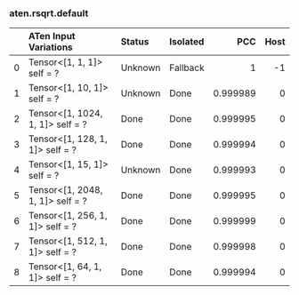 ### aten.rsqrt.default
|    | ATen Input Variations            | Status   | Isolated   |      PCC |   Host |
|---:|:---------------------------------|:---------|:-----------|---------:|-------:|
|  0 | Tensor<[1, 1, 1]> self = ?       | Unknown  | Fallback   | 1        |     -1 |
|  1 | Tensor<[1, 10, 1]> self = ?      | Unknown  | Done       | 0.999989 |      0 |
|  2 | Tensor<[1, 1024, 1, 1]> self = ? | Done     | Done       | 0.999995 |      0 |
|  3 | Tensor<[1, 128, 1, 1]> self = ?  | Done     | Done       | 0.999994 |      0 |
|  4 | Tensor<[1, 15, 1]> self = ?      | Unknown  | Done       | 0.999993 |      0 |
|  5 | Tensor<[1, 2048, 1, 1]> self = ? | Done     | Done       | 0.999995 |      0 |
|  6 | Tensor<[1, 256, 1, 1]> self = ?  | Done     | Done       | 0.999999 |      0 |
|  7 | Tensor<[1, 512, 1, 1]> self = ?  | Done     | Done       | 0.999998 |      0 |
|  8 | Tensor<[1, 64, 1, 1]> self = ?   | Done     | Done       | 0.999994 |      0 |


